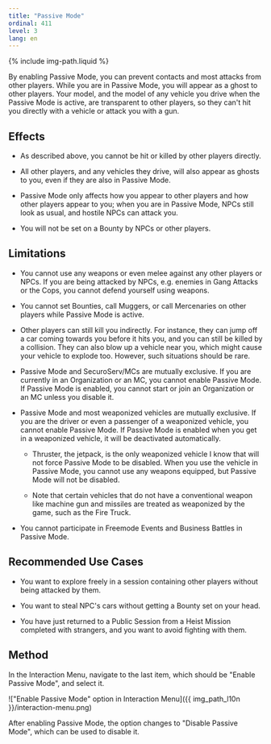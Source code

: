 ```yaml
---
title: "Passive Mode"
ordinal: 411
level: 3
lang: en
---
```

{% include img-path.liquid %}

By enabling Passive Mode, you can prevent contacts and most attacks from other
players. While you are in Passive Mode, you will appear as a ghost to other
players. Your model, and the model of any vehicle you drive when the Passive
Mode is active, are transparent to other players, so they can't hit you
directly with a vehicle or attack you with a gun.

## Effects

- As described above, you cannot be hit or killed by other players directly.

- All other players, and any vehicles they drive, will also appear as ghosts to
  you, even if they are also in Passive Mode.

- Passive Mode only affects how you appear to other players and how other
  players appear to you; when you are in Passive Mode, NPCs still look as
  usual, and hostile NPCs can attack you.

- You will not be set on a Bounty by NPCs or other players.

## Limitations

- You cannot use any weapons or even melee against any other players or NPCs.
  If you are being attacked by NPCs, e.g. enemies in Gang Attacks or the Cops,
  you cannot defend yourself using weapons.

- You cannot set Bounties, call Muggers, or call Mercenaries on other players
  while Passive Mode is active.

- Other players can still kill you indirectly. For instance, they can jump off
  a car coming towards you before it hits you, and you can still be killed by a
  collision.  They can also blow up a vehicle near you, which might cause your
  vehicle to explode too. However, such situations should be rare.

- Passive Mode and SecuroServ/MCs are mutually exclusive. If you are currently
  in an Organization or an MC, you cannot enable Passive Mode. If Passive Mode
  is enabled, you cannot start or join an Organization or an MC unless you
  disable it.

- Passive Mode and most weaponized vehicles are mutually exclusive. If you are
  the driver or even a passenger of a weaponized vehicle, you cannot enable
  Passive Mode. If Passive Mode is enabled when you get in a weaponized
  vehicle, it will be deactivated automatically.

  - Thruster, the jetpack, is the only weaponized vehicle I know that will not
    force Passive Mode to be disabled. When you use the vehicle in Passive
    Mode, you cannot use any weapons equipped, but Passive Mode will not be
    disabled.

  - Note that certain vehicles that do not have a conventional weapon like
    machine gun and missiles are treated as weaponized by the game, such as the
    Fire Truck.

- You cannot participate in Freemode Events and Business Battles in Passive
  Mode.

## Recommended Use Cases

- You want to explore freely in a session containing other players without
  being attacked by them.

- You want to steal NPC's cars without getting a Bounty set on your head.

- You have just returned to a Public Session from a Heist Mission completed
  with strangers, and you want to avoid fighting with them.

## Method

In the Interaction Menu, navigate to the last item, which should be "Enable
Passive Mode", and select it.

!["Enable Passive Mode" option in Interaction
Menu]({{ img_path_l10n }}/interaction-menu.png)

After enabling Passive Mode, the option changes to "Disable Passive Mode",
which can be used to disable it.
